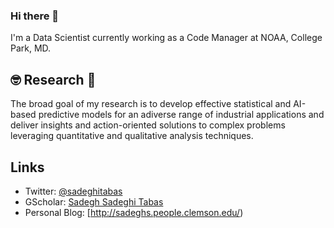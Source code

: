 ### Hi there 👋

I'm a Data Scientist currently working as a Code Manager at NOAA, College Park, MD.

## :nerd_face: Research :thinking:

The broad goal of my research is to develop effective statistical and AI-based predictive models for an adiverse range of industrial applications and deliver insights and action-oriented solutions to complex problems leveraging quantitative and qualitative analysis techniques.

## Links
- Twitter: [@sadeghitabas](https://twitter.com/SadeghiTabas)
- GScholar: [Sadegh Sadeghi Tabas](https://scholar.google.com/citations?hl=en&user=HYDwG3oAAAAJ)
- Personal Blog: [http://sadeghs.people.clemson.edu/)

<!--
**sadeghitabas/sadeghitabas** is a ✨ _special_ ✨ repository because its `README.md` (this file) appears on your GitHub profile.

Here are some ideas to get you started:

- 🔭 I’m currently working on ...
- 🌱 I’m currently learning ...
- 👯 I’m looking to collaborate on ...
- 🤔 I’m looking for help with ...
- 💬 Ask me about ...
- 📫 How to reach me: ...
- 😄 Pronouns: ...
- ⚡ Fun fact: ...
-->
